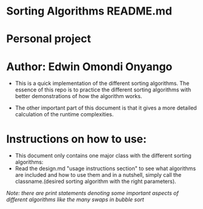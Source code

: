 # Sorting Algorithms README.md
# Personal project
# Author: Edwin Omondi Onyango

* This is a quick implementation of the different sorting algorithms. The essence of this repo is to practice the different sorting algorithms with better demonstrations of how the algorithm works.

* The other important part of this document is that it gives a more detailed calculation of the runtime complexities.

# Instructions on how to use:
* This document only contains one major class with the different sorting algorithms:
* Read the design.md "usage instructions section" to see what algorithms are included and how to use them and in a nutshell, simply call the classname.(desired sorting algorithm with the right parameters).

*Note: there are print statements denoting some important aspects of different algorithms like the many swaps in bubble sort*

